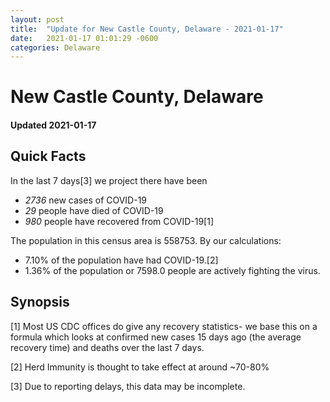 ```yaml
---
layout: post
title:  "Update for New Castle County, Delaware - 2021-01-17"
date:   2021-01-17 01:01:29 -0600
categories: Delaware
---
```


# New Castle County, Delaware
#### Updated 2021-01-17

## Quick Facts

In the last 7 days[3] we project there have been
- *2736* new cases of COVID-19
- *29* people have died of COVID-19
- *980* people have recovered from COVID-19[1]

The population in this census area is 558753. By our calculations:
- 7.10% of the population have had COVID-19.[2]
- 1.36% of the population or 7598.0 people are actively fighting the virus.

## Synopsis




[1] Most US CDC offices do give any recovery statistics- we base this on a formula which looks at confirmed new cases
15 days ago (the average recovery time) and deaths over the last 7 days.

[2] Herd Immunity is thought to take effect at around ~70-80%

[3] Due to reporting delays, this data may be incomplete.
 
    